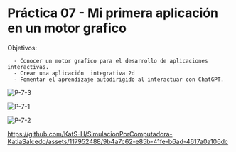 # Práctica 07 - Mi primera aplicación en un motor grafico 

Objetivos:

      - Conocer un motor grafico para el desarrollo de aplicaciones interactivas.
      - Crear una aplicación  integrativa 2d
      - Fomentar el aprendizaje autodirigido al interactuar con ChatGPT.

![P-7-3](https://github.com/KatS-H/SimulacionPorComputadora-KatiaSalcedo/assets/117952488/0da90c4a-4815-4262-9d58-4ffb23c03b49)

![P-7-1](https://github.com/KatS-H/SimulacionPorComputadora-KatiaSalcedo/assets/117952488/2e30aa6f-70a3-4a47-bdc6-ff85bf08ed72)

![P-7-2](https://github.com/KatS-H/SimulacionPorComputadora-KatiaSalcedo/assets/117952488/7600c1f5-d659-40de-9b7e-dd27edfbaba8)


https://github.com/KatS-H/SimulacionPorComputadora-KatiaSalcedo/assets/117952488/9b4a7c62-e85b-41fe-b6ad-4617a0a106dc

